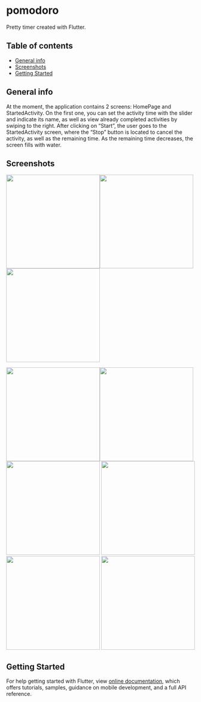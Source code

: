 # pomodoro
Pretty timer created with Flutter.

## Table of contents
* [General info](#general-info)
* [Screenshots](#screenshots)
* [Getting Started](#getting-started)

## General info
At the moment, the application contains 2 screens: HomePage and StartedActivity. On the first one, you can set the activity time with the slider and indicate its name, as well as view already completed activities by swiping to the right.
After clicking on “Start”, the user goes to the StartedActivity screen, where the “Stop” button is located to cancel the activity, as well as the remaining time.
As the remaining time decreases, the screen fills with water.

## Screenshots
<img src="https://user-images.githubusercontent.com/20505376/55826644-25e75500-5b11-11e9-8a3d-bdbbca5ca0b5.jpg" width="250"><img src="https://user-images.githubusercontent.com/20505376/55826648-2849af00-5b11-11e9-8a61-f1a284805208.jpg" width="250"><img src="https://user-images.githubusercontent.com/20505376/55826649-297adc00-5b11-11e9-92ab-94a793f8331e.jpg" width="250">

<img src="https://user-images.githubusercontent.com/20505376/55826652-2aac0900-5b11-11e9-97f6-9de1214ff3b0.jpg" width="250"><img src="https://user-images.githubusercontent.com/20505376/55826658-2c75cc80-5b11-11e9-9439-b09fdf9726ae.jpg" width="250">
<img src="https://user-images.githubusercontent.com/20505376/55826660-2da6f980-5b11-11e9-89ed-a49f7dea68b8.jpg" width="250">
<img src="https://user-images.githubusercontent.com/20505376/55826661-2ed82680-5b11-11e9-8f41-bbbea849daf2.jpg" width="250">
<img src="https://user-images.githubusercontent.com/20505376/55826664-2f70bd00-5b11-11e9-8ee5-f840c99ea6a4.jpg" width="250">
<img src="https://user-images.githubusercontent.com/20505376/55826670-313a8080-5b11-11e9-81aa-edcaf337e550.jpg" width="250">

## Getting Started
For help getting started with Flutter, view 
[online documentation](https://flutter.io/docs), which offers tutorials, 
samples, guidance on mobile development, and a full API reference.

